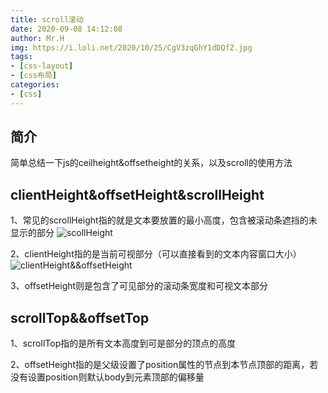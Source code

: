```yaml
---
title: scroll滚动
date: 2020-09-08 14:12:08
author: Mr.H
img: https://i.loli.net/2020/10/25/CgV3zqGhY1dDQfZ.jpg
tags:
- [css-layout]
- [css布局]
categories:
- [css]
---
```


## 简介

简单总结一下js的ceilheight&offsetheight的关系，以及scroll的使用方法
<!-- more -->

## clientHeight&offsetHeight&scrollHeight
1、常见的scrollHeight指的就是文本要放置的最小高度，包含被滚动条遮挡的未显示的部分
![scollHeight](/images/scrollHeight.webp)

2、clientHeight指的是当前可视部分（可以直接看到的文本内容窗口大小）
![clientHeight&&offsetHeight](/images/clientHeight.webp)

3、offsetHeight则是包含了可见部分的滚动条宽度和可视文本部分

## scrollTop&&offsetTop
1、scrollTop指的是所有文本高度到可是部分的顶点的高度

2、offsetHeight指的是父级设置了position属性的节点到本节点顶部的距离，若没有设置position则默认body到元素顶部的偏移量